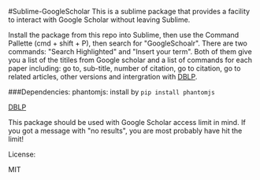 #Sublime-GoogleScholar
This is a sublime package that provides a facility to interact with Google Scholar without leaving Sublime.

Install the package from this repo into Sublime, then use the Command Pallette (cmd + shift + P), then search for "GoogleSchoalr". There are two commands: "Search Highlighted" and "Insert your term". Both of them give you a list of the titiles from Google scholar and a list of commands for each paper including: go to, sub-title, number of citation, go to citation, go to related articles, other versions and intergration with [DBLP](https://packagecontrol.io/packages/DBLP).

###Dependencies:
phantomjs: install by `pip install phantomjs`

[DBLP](https://packagecontrol.io/packages/DBLP)


This package should be used with Google Scholar access limit in mind. If you got a message with "no results", you are most probably have hit the limit!

License:

MIT